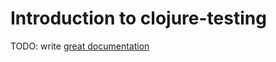 # Introduction to clojure-testing

TODO: write [great documentation](http://jacobian.org/writing/great-documentation/what-to-write/)

